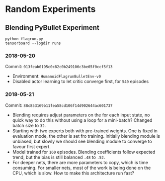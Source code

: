 # Random Experiments

## Blending PyBullet Experiment

```
python flagrun.py
tensorboard --logdir runs
```

### 2018-05-20
Commit: `013feab0195c0c82c0b249106c3be65f0ccf5f13`
* Environment: `HumanoidFlagrunBulletEnv-v0`
* Disabled actor learning to let critic converge first, for `540` episodes

### 2018-05-21
Commit: `88c853169b11fea58cd106f14d902644ac601737`
* Blending requires adjust parameters on the for each input state, 
no quick way to do this without using a loop for a mini-batch?  Changed batch size to `32`.
* Starting with two experts both with pre-trained weights.  One is fixed in evaluation mode, 
the other is set fro training.  Initially blending module is unbiased, 
but slowly we should see blending module to converge to favour first expert.
* Model trained for `160` episodes. Blending coefficients follow expected trend, 
but the bias is still balanced `.48` to `.52`.
* For deeper nets, there are more parameters to copy, which is time consuming. For smaller nets,
most of the work is being done on the CPU, which is slow. How to make this architecture run fast?